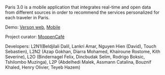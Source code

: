 Paris 3.0 is a mobile application that integrates real-time and open data from different sources in order to recommend the services personalized for each traveler in Paris.

Demo:
[Verson web](http://tubizou.net/paris30/),
[Mobile](https://build.phonegap.com/apps/825056)

Project curator: [MoopenCafé](http://moopencafe.wordpress.com/)

Developers: L2N1(Beldjilali Dalil, Lankri Amar, Nguyen Hien (David), Touch Sebastien), L2N2 (Azap Gokhan, Diarra Mohamed, Khairoune Rostome, Kith Severine), L2O (Bindernagel Felix, Dincbudak Selim, Rodrigo Boksic, Tshilombo Muzinga), L2P (Abdelhedi Malek, Assmann Catalina, Bouznif Khaled, Henry Olivier, Teyeb Hazem)